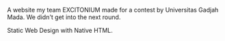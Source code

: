 A website my team EXCITONIUM made for a contest by Universitas Gadjah Mada. We didn't get into the next round.

Static Web Design with Native HTML.
